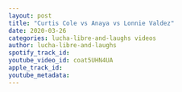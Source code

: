 ```yaml
---
layout: post
title: "Curtis Cole vs Anaya vs Lonnie Valdez"
date: 2020-03-26
categories: lucha-libre-and-laughs videos
author: lucha-libre-and-laughs
spotify_track_id: 
youtube_video_id: coat5UHN4UA
apple_track_id: 
youtube_metadata: 
---
```

